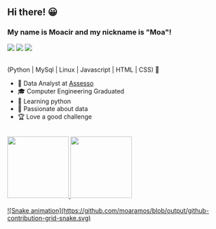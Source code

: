 ## Hi there! 😀
### My name is Moacir and my nickname is "Moa"!

<div>
<a href="https://www.linkedin.com/in/moaramos" target="_blank"><img src="https://img.shields.io/badge/-LinkedIn-%230077B5?style=for-the-badge&logo=linkedin&logoColor=white" target="_blank"></a>
<a href="https://instagram.com/moaramos" target="_blank"><img src="https://img.shields.io/badge/-Instagram-%23E4405F?style=for-the-badge&logo=instagram&logoColor=white" target="_blank"></a>
<a href="https://www.twitch.tv/moaramos" target="_blank"><img src="https://img.shields.io/badge/Twitch-9146FF?style=for-the-badge&logo=twitch&logoColor=white" target="_blank"></a>
</div>

<br>

(Python | MySql | Linux | Javascript | HTML | CSS) 🚀

- 🔭 Data Analyst at <a href="https://www.linkedin.com/in/moaramos" target="_blank">Assesso</a>
- 🎓 Computer Engineering Graduated 
- 🌱 Learning python
- 💖 Passionate about data
- 🏆 Love a good challenge

<br>
<div>
<a href="https://github.com/moaramos">
<img height="140em" src="https://github-readme-stats.vercel.app/api/top-langs/?username=moaramos&layout=compact&langs_count=7&theme=gotham"/>
<img height="140em" src="https://github-readme-stats.vercel.app/api?username=moaramos&show_icons=true&theme=gotham&include_all_commits=true&count_private=true"/>
</div>
  
<br>
![Snake animation](https://github.com/moaramos/blob/output/github-contribution-grid-snake.svg)
